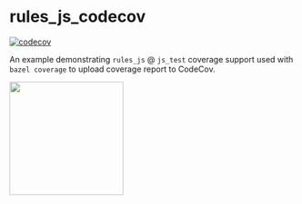 # rules_js_codecov

[![codecov](https://codecov.io/gh/thesayyn/rules_js_codecov/branch/main/graph/badge.svg?token=YPFVUCACJG)](https://codecov.io/gh/thesayyn/rules_js_codecov)

An example demonstrating `rules_js` @ `js_test` coverage support used with `bazel coverage` to upload coverage report to
CodeCov.

<img height="200px" src="https://codecov.io/gh/thesayyn/rules_js_codecov/branch/main/graphs/sunburst.svg?token=YPFVUCACJG" />